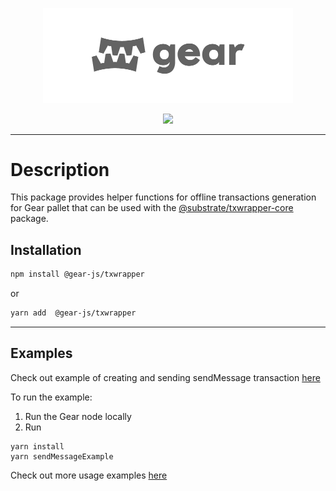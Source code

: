 <p align="center">
  <a href="https://gear-tech.io">
    <img src="https://github.com/gear-tech/gear/blob/master/images/logo-grey.png" width="400" alt="GEAR">
  </a>
</p>
<p align=center>
    <a href="https://github.com/gear-tech/gear-js/blob/master/LICENSE"><img src="https://img.shields.io/badge/License-GPL%203.0-success"></a>
</p>
<hr>

# Description

This package provides helper functions for offline transactions generation for Gear pallet that can be used with the [@substrate/txwrapper-core](https://github.com/paritytech/txwrapper-core) package.





## Installation

```sh
npm install @gear-js/txwrapper
```

or

```sh
yarn add  @gear-js/txwrapper
```

---

## Examples

Check out example of creating and sending sendMessage transaction [here](https://github.com/gear-tech/gear-js/tree/main/tools/txwrapper/examples/sendMessage.ts)

To run the example:
1. Run the Gear node locally
2. Run
```
yarn install
yarn sendMessageExample
```

Check out more usage examples [here](https://github.com/paritytech/txwrapper-core/tree/main/packages/txwrapper-examples)